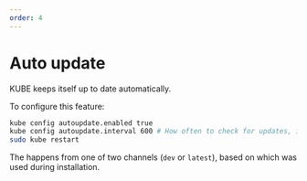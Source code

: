 ```yaml
---
order: 4
---
```


# Auto update

KUBE keeps itself up to date automatically.

To configure this feature:

```bash
kube config autoupdate.enabled true
kube config autoupdate.interval 600 # How often to check for updates, in seconds.
sudo kube restart
```

The happens from one of two channels (`dev` or `latest`), based on which was used during installation.
